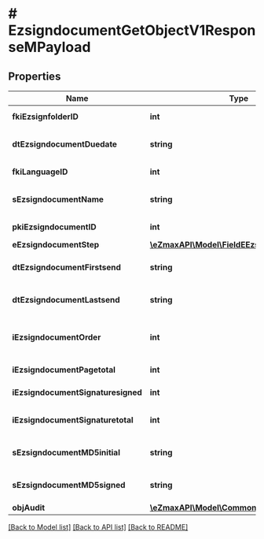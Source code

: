 # # EzsigndocumentGetObjectV1ResponseMPayload

## Properties

Name | Type | Description | Notes
------------ | ------------- | ------------- | -------------
**fkiEzsignfolderID** | **int** | The unique ID of the Ezsignfolder |
**dtEzsigndocumentDuedate** | **string** | The maximum date and time at which the document can be signed. |
**fkiLanguageID** | **int** | The unique ID of the Language.  Valid values:  |Value|Description| |-|-| |1|French| |2|English| |
**sEzsigndocumentName** | **string** | The name of the document that will be presented to Ezsignfoldersignerassociations |
**pkiEzsigndocumentID** | **int** | The unique ID of the Ezsigndocument |
**eEzsigndocumentStep** | [**\eZmaxAPI\Model\FieldEEzsigndocumentStep**](FieldEEzsigndocumentStep.md) |  |
**dtEzsigndocumentFirstsend** | **string** | The date and time when the Ezsigndocument was first sent. |
**dtEzsigndocumentLastsend** | **string** | The date and time when the Ezsigndocument was sent the last time. |
**iEzsigndocumentOrder** | **int** | The order in which the Ezsigndocument will be presented to the signatory in the Ezsignfolder. |
**iEzsigndocumentPagetotal** | **int** | The number of pages in the Ezsigndocument. |
**iEzsigndocumentSignaturesigned** | **int** | The number of signatures that were signed in the document. |
**iEzsigndocumentSignaturetotal** | **int** | The number of total signatures that were requested in the Ezsigndocument. |
**sEzsigndocumentMD5initial** | **string** | MD5 Hash of the initial PDF Document before signatures were applied to it. |
**sEzsigndocumentMD5signed** | **string** | MD5 Hash of the final PDF Document after all signatures were applied to it. |
**objAudit** | [**\eZmaxAPI\Model\CommonAudit**](CommonAudit.md) |  |

[[Back to Model list]](../../README.md#models) [[Back to API list]](../../README.md#endpoints) [[Back to README]](../../README.md)
